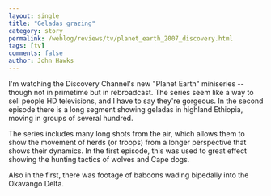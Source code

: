 ```yaml
---
layout: single 
title: "Geladas grazing" 
category: story
permalink: /weblog/reviews/tv/planet_earth_2007_discovery.html
tags: [tv] 
comments: false 
author: John Hawks 
---
```



<p>
I'm watching the Discovery Channel's new "Planet Earth" miniseries -- though not in primetime but in rebroadcast. The series seem like a way to sell people HD televisions, and I have to say they're gorgeous. In the second episode there is a long segment showing geladas in highland Ethiopia, moving in groups of several hundred. 
</p>

<p>
The series includes many long shots from the air, which allows them to show the movement of herds (or troops) from a longer perspective that shows their dynamics. In the first episode, this was used to great effect showing the hunting tactics of wolves and Cape dogs. 
</p>

<p>
Also in the first, there was footage of baboons wading bipedally into the Okavango Delta. 
</p>

